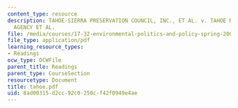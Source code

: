 ```yaml
---
content_type: resource
description: TAHOE-SIERRA PRESERVATION COUNCIL, INC., ET AL. v. TAHOE REGIONAL PLANNING
  AGENCY ET AL.
file: /media/courses/17-32-environmental-politics-and-policy-spring-2003/8ad00315d2cc92c0250cf42f0949e4ae_tahoe.pdf
file_type: application/pdf
learning_resource_types:
- Readings
ocw_type: OCWFile
parent_title: Readings
parent_type: CourseSection
resourcetype: Document
title: tahoe.pdf
uid: 8ad00315-d2cc-92c0-250c-f42f0949e4ae
---
```

